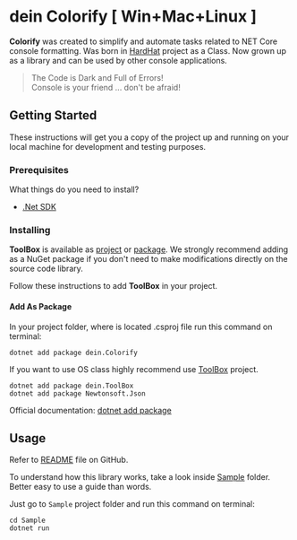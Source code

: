 # dein Colorify [ Win+Mac+Linux ]

**Colorify** was created to simplify and automate tasks related to NET Core console formatting. Was born in [HardHat](https://github.com/deinsoftware/hardhat/) project as a Class. Now grown up as a library and can be used by other console applications.

> The Code is Dark and Full of Errors!  
> Console is your friend ... don't be afraid!

## Getting Started

These instructions will get you a copy of the project up and running on your local machine for development and testing purposes.

### Prerequisites

What things do you need to install?

* [.Net SDK](https://www.microsoft.com/net/download)

### Installing

**ToolBox** is available as [project](https://github.com/deinsoftware/toolbox/) or [package](https://www.nuget.org/packages/dein.ToolBox). We strongly recommend adding as a NuGet package if you don't need to make modifications directly on the source code library.

Follow these instructions to add **ToolBox** in your project.

#### Add As Package

In your project folder, where is located .csproj file run this command on terminal:

```terminal
dotnet add package dein.Colorify
```

If you want to use OS class highly recommend use [ToolBox](https://github.com/deinsoftware/toolbox/) project.

```terminal
dotnet add package dein.ToolBox
dotnet add package Newtonsoft.Json
```

Official documentation: [dotnet add package](https://docs.microsoft.com/en-us/dotnet/core/tools/dotnet-add-package)

## Usage

Refer to [README](https://github.com/deinsoftware/colorify/blob/master/README.md) file on GitHub.

To understand how this library works, take a look inside [Sample](https://github.com/deinsoftware/colorify/tree/master/Sample) folder. Better easy to use a guide than words.

Just go to `Sample` project folder and run this command on terminal:

```terminal
cd Sample
dotnet run
```
